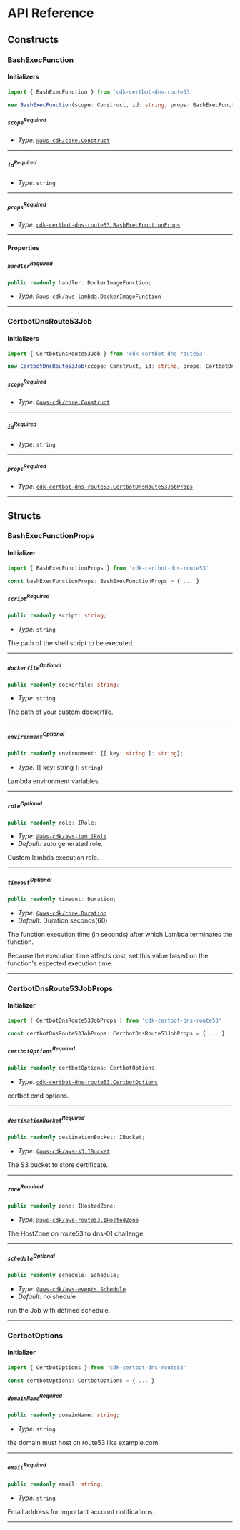 # API Reference <a name="API Reference"></a>

## Constructs <a name="Constructs"></a>

### BashExecFunction <a name="cdk-certbot-dns-route53.BashExecFunction"></a>

#### Initializers <a name="cdk-certbot-dns-route53.BashExecFunction.Initializer"></a>

```typescript
import { BashExecFunction } from 'cdk-certbot-dns-route53'

new BashExecFunction(scope: Construct, id: string, props: BashExecFunctionProps)
```

##### `scope`<sup>Required</sup> <a name="cdk-certbot-dns-route53.BashExecFunction.parameter.scope"></a>

- *Type:* [`@aws-cdk/core.Construct`](#@aws-cdk/core.Construct)

---

##### `id`<sup>Required</sup> <a name="cdk-certbot-dns-route53.BashExecFunction.parameter.id"></a>

- *Type:* `string`

---

##### `props`<sup>Required</sup> <a name="cdk-certbot-dns-route53.BashExecFunction.parameter.props"></a>

- *Type:* [`cdk-certbot-dns-route53.BashExecFunctionProps`](#cdk-certbot-dns-route53.BashExecFunctionProps)

---



#### Properties <a name="Properties"></a>

##### `handler`<sup>Required</sup> <a name="cdk-certbot-dns-route53.BashExecFunction.property.handler"></a>

```typescript
public readonly handler: DockerImageFunction;
```

- *Type:* [`@aws-cdk/aws-lambda.DockerImageFunction`](#@aws-cdk/aws-lambda.DockerImageFunction)

---


### CertbotDnsRoute53Job <a name="cdk-certbot-dns-route53.CertbotDnsRoute53Job"></a>

#### Initializers <a name="cdk-certbot-dns-route53.CertbotDnsRoute53Job.Initializer"></a>

```typescript
import { CertbotDnsRoute53Job } from 'cdk-certbot-dns-route53'

new CertbotDnsRoute53Job(scope: Construct, id: string, props: CertbotDnsRoute53JobProps)
```

##### `scope`<sup>Required</sup> <a name="cdk-certbot-dns-route53.CertbotDnsRoute53Job.parameter.scope"></a>

- *Type:* [`@aws-cdk/core.Construct`](#@aws-cdk/core.Construct)

---

##### `id`<sup>Required</sup> <a name="cdk-certbot-dns-route53.CertbotDnsRoute53Job.parameter.id"></a>

- *Type:* `string`

---

##### `props`<sup>Required</sup> <a name="cdk-certbot-dns-route53.CertbotDnsRoute53Job.parameter.props"></a>

- *Type:* [`cdk-certbot-dns-route53.CertbotDnsRoute53JobProps`](#cdk-certbot-dns-route53.CertbotDnsRoute53JobProps)

---





## Structs <a name="Structs"></a>

### BashExecFunctionProps <a name="cdk-certbot-dns-route53.BashExecFunctionProps"></a>

#### Initializer <a name="[object Object].Initializer"></a>

```typescript
import { BashExecFunctionProps } from 'cdk-certbot-dns-route53'

const bashExecFunctionProps: BashExecFunctionProps = { ... }
```

##### `script`<sup>Required</sup> <a name="cdk-certbot-dns-route53.BashExecFunctionProps.property.script"></a>

```typescript
public readonly script: string;
```

- *Type:* `string`

The path of the shell script to be executed.

---

##### `dockerfile`<sup>Optional</sup> <a name="cdk-certbot-dns-route53.BashExecFunctionProps.property.dockerfile"></a>

```typescript
public readonly dockerfile: string;
```

- *Type:* `string`

The path of your custom dockerfile.

---

##### `environment`<sup>Optional</sup> <a name="cdk-certbot-dns-route53.BashExecFunctionProps.property.environment"></a>

```typescript
public readonly environment: {[ key: string ]: string};
```

- *Type:* {[ key: string ]: `string`}

Lambda environment variables.

---

##### `role`<sup>Optional</sup> <a name="cdk-certbot-dns-route53.BashExecFunctionProps.property.role"></a>

```typescript
public readonly role: IRole;
```

- *Type:* [`@aws-cdk/aws-iam.IRole`](#@aws-cdk/aws-iam.IRole)
- *Default:* auto generated role.

Custom lambda execution role.

---

##### `timeout`<sup>Optional</sup> <a name="cdk-certbot-dns-route53.BashExecFunctionProps.property.timeout"></a>

```typescript
public readonly timeout: Duration;
```

- *Type:* [`@aws-cdk/core.Duration`](#@aws-cdk/core.Duration)
- *Default:* Duration.seconds(60)

The function execution time (in seconds) after which Lambda terminates the function.

Because the execution time affects cost, set this value based on the function's expected execution time.

---

### CertbotDnsRoute53JobProps <a name="cdk-certbot-dns-route53.CertbotDnsRoute53JobProps"></a>

#### Initializer <a name="[object Object].Initializer"></a>

```typescript
import { CertbotDnsRoute53JobProps } from 'cdk-certbot-dns-route53'

const certbotDnsRoute53JobProps: CertbotDnsRoute53JobProps = { ... }
```

##### `certbotOptions`<sup>Required</sup> <a name="cdk-certbot-dns-route53.CertbotDnsRoute53JobProps.property.certbotOptions"></a>

```typescript
public readonly certbotOptions: CertbotOptions;
```

- *Type:* [`cdk-certbot-dns-route53.CertbotOptions`](#cdk-certbot-dns-route53.CertbotOptions)

certbot cmd options.

---

##### `destinationBucket`<sup>Required</sup> <a name="cdk-certbot-dns-route53.CertbotDnsRoute53JobProps.property.destinationBucket"></a>

```typescript
public readonly destinationBucket: IBucket;
```

- *Type:* [`@aws-cdk/aws-s3.IBucket`](#@aws-cdk/aws-s3.IBucket)

The S3 bucket to store certificate.

---

##### `zone`<sup>Required</sup> <a name="cdk-certbot-dns-route53.CertbotDnsRoute53JobProps.property.zone"></a>

```typescript
public readonly zone: IHostedZone;
```

- *Type:* [`@aws-cdk/aws-route53.IHostedZone`](#@aws-cdk/aws-route53.IHostedZone)

The HostZone on route53 to dns-01 challenge.

---

##### `schedule`<sup>Optional</sup> <a name="cdk-certbot-dns-route53.CertbotDnsRoute53JobProps.property.schedule"></a>

```typescript
public readonly schedule: Schedule;
```

- *Type:* [`@aws-cdk/aws-events.Schedule`](#@aws-cdk/aws-events.Schedule)
- *Default:* no shedule

run the Job with defined schedule.

---

### CertbotOptions <a name="cdk-certbot-dns-route53.CertbotOptions"></a>

#### Initializer <a name="[object Object].Initializer"></a>

```typescript
import { CertbotOptions } from 'cdk-certbot-dns-route53'

const certbotOptions: CertbotOptions = { ... }
```

##### `domainName`<sup>Required</sup> <a name="cdk-certbot-dns-route53.CertbotOptions.property.domainName"></a>

```typescript
public readonly domainName: string;
```

- *Type:* `string`

the domain must host on route53 like example.com.

---

##### `email`<sup>Required</sup> <a name="cdk-certbot-dns-route53.CertbotOptions.property.email"></a>

```typescript
public readonly email: string;
```

- *Type:* `string`

Email address for important account notifications.

---



